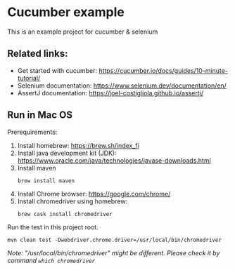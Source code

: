 # Cucumber example

This is an example project for cucumber & selenium

## Related links:

* Get started with cucumber: https://cucumber.io/docs/guides/10-minute-tutorial/
* Selenium documentation: https://www.selenium.dev/documentation/en/
* AssertJ documentation: https://joel-costigliola.github.io/assertj/

## Run in Mac OS

Prerequirements:
1. Install homebrew: https://brew.sh/index_fi
1. Install java development kit (JDK): https://www.oracle.com/java/technologies/javase-downloads.html
1. Install maven 
    ```
    brew install maven
    ```
1. Install Chrome browser: https://google.com/chrome/
1. Install chromedriver using homebrew: 
    ```
    brew cask install chromedriver
    ```
    

Run the test in this project root. 
```
mvn clean test -Dwebdriver.chrome.driver=/usr/local/bin/chromedriver
```
*Note: "/usr/local/bin/chromedriver" might be different. Please check it by command `which chromedriver`*

